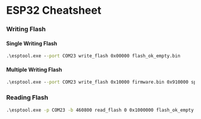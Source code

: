 # ESP32 Cheatsheet
### Writing Flash
#### Single Writing Flash
```cmd
.\esptool.exe --port COM23 write_flash 0x00000 flash_ok_empty.bin
```
#### Multiple Writing Flash
```cmd
.\esptool.exe --port COM23 write_flash 0x10000 firmware.bin 0x910000 spiffs.bin
```
### Reading Flash
```cmd
.\esptool.exe -p COM23 -b 460800 read_flash 0 0x1000000 flash_ok_empty.bin
```
